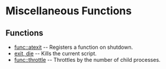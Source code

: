 # Miscellaneous Functions
## Functions
* [func::atexit](misc/atexit.sh.md) -- Registers a function on shutdown.
* [exit, die](misc/exit.sh.md) -- Kills the current script.
* [func::throttle](misc/throttle.sh.md) -- Throttles by the number of child processes.
